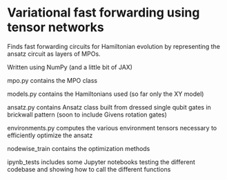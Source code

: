 # Variational fast forwarding using tensor networks

Finds fast forwarding circuits for Hamiltonian evolution by representing the ansatz circuit as layers of MPOs. 

Written using NumPy (and a little bit of JAX) 

mpo.py contains the MPO class

models.py contains the Hamiltonians used (so far only the XY model) 

ansatz.py contains Ansatz class built from dressed single qubit gates in brickwall pattern (soon to include Givens rotation gates) 

environments.py computes the various environment tensors necessary to efficiently optimize the ansatz

nodewise_train contains the optimization methods

ipynb_tests includes some Jupyter notebooks testing the different codebase and showing how to call the different functions
